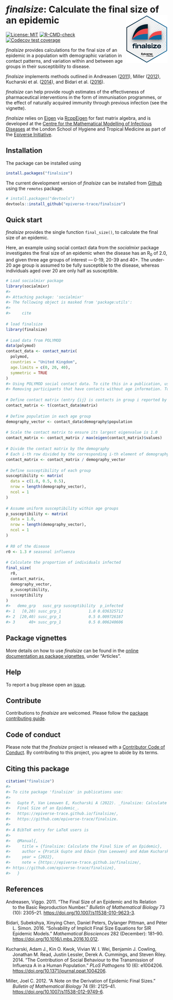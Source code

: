
# *finalsize*: Calculate the final size of an epidemic <img src="man/figures/logo.png" align="right" width="130"/>

<!-- badges: start -->

[![License:
MIT](https://img.shields.io/badge/License-MIT-blue.svg)](https://opensource.org/licenses/MIT)
[![R-CMD-check](https://github.com/epiverse-trace/finalsize/actions/workflows/R-CMD-check.yaml/badge.svg)](https://github.com/epiverse-trace/finalsize/actions/workflows/R-CMD-check.yaml)
[![Codecov test
coverage](https://codecov.io/gh/epiverse-trace/finalsize/branch/main/graph/badge.svg)](https://app.codecov.io/gh/epiverse-trace/finalsize?branch=main)
<!-- badges: end -->

*finalsize* provides calculations for the final size of an epidemic in a
population with demographic variation in contact patterns, and variation
within and between age groups in their susceptibility to disease.

*finalsize* implements methods outlined in Andreasen
([2011](#ref-andreasen2011)), Miller ([2012](#ref-miller2012)),
Kucharski et al. ([2014](#ref-kucharski2014)), and Bidari et al.
([2016](#ref-bidari2016)).

*finalsize* can help provide rough estimates of the effectiveness of
pharmaceutical interventions in the form of immunisation programmes, or
the effect of naturally acquired immunity through previous infection
(see the vignette).

*finalsize* relies on [Eigen](https://gitlab.com/libeigen/eigen) via
[RcppEigen](https://github.com/RcppCore/RcppEigen) for fast matrix
algebra, and is developed at the [Centre for the Mathematical Modelling
of Infectious
Diseases](https://www.lshtm.ac.uk/research/centres/centre-mathematical-modelling-infectious-diseases)
at the London School of Hygiene and Tropical Medicine as part of the
[Epiverse Initiative](https://data.org/initiatives/epiverse/).

## Installation

The package can be installed using

``` r
install.packages("finalsize")
```

The current development version of *finalsize* can be installed from
[Github](https://github.com/epiverse-trace/finalsize) using the
`remotes` package.

``` r
# install.packages("devtools")
devtools::install_github("epiverse-trace/finalsize")
```

## Quick start

*finalsize* provides the single function `final_size()`, to calculate
the final size of an epidemic.

Here, an example using social contact data from the *socialmixr* package
investigates the final size of an epidemic when the disease has an
R<sub>0</sub> of 2.0, and given three age groups of interest — 0-19,
20-39 and 40+. The under-20 age group is assumed to be fully susceptible
to the disease, whereas individuals aged over 20 are only half as
susceptible.

``` r
# Load socialmixr package
library(socialmixr)
#> 
#> Attaching package: 'socialmixr'
#> The following object is masked from 'package:utils':
#> 
#>     cite

# load finalsize
library(finalsize)

# Load data from POLYMOD
data(polymod)
contact_data <- contact_matrix(
  polymod,
  countries = "United Kingdom",
  age.limits = c(0, 20, 40),
  symmetric = TRUE
)
#> Using POLYMOD social contact data. To cite this in a publication, use the 'cite' function
#> Removing participants that have contacts without age information. To change this behaviour, set the 'missing.contact.age' option

# Define contact matrix (entry {ij} is contacts in group i reported by group j)
contact_matrix <- t(contact_data$matrix)

# Define population in each age group
demography_vector <- contact_data$demography$population

# Scale the contact matrix to ensure its largest eigenvalue is 1.0
contact_matrix <- contact_matrix / max(eigen(contact_matrix)$values)

# Divide the contact matrix by the demography
# Each i-th row divided by the corresponding i-th element of demography
contact_matrix <- contact_matrix / demography_vector

# Define susceptibility of each group
susceptibility <- matrix(
  data = c(1.0, 0.5, 0.5),
  nrow = length(demography_vector),
  ncol = 1
)

# Assume uniform susceptibility within age groups
p_susceptibility <- matrix(
  data = 1.0,
  nrow = length(demography_vector),
  ncol = 1
)

# R0 of the disease
r0 <- 1.3 # seasonal influenza

# Calculate the proportion of individuals infected
final_size(
  r0,
  contact_matrix,
  demography_vector,
  p_susceptibility,
  susceptibility
)
#>   demo_grp   susc_grp susceptibility  p_infected
#> 1   [0,20) susc_grp_1            1.0 0.036325712
#> 2  [20,40) susc_grp_1            0.5 0.009726187
#> 3      40+ susc_grp_1            0.5 0.006240606
```

## Package vignettes

More details on how to use *finalsize* can be found in the [online
documentation as package
vignettes](https://epiverse-trace.github.io/finalsize/), under
“Articles”.

## Help

To report a bug please open an
[issue](https://github.com/epiverse-trace/finalsize/issues/new/choose).

## Contribute

Contributions to *finalsize* are welcomed. Please follow the [package
contributing
guide](https://github.com/epiverse-trace/finalsize/blob/main/.github/CONTRIBUTING.md).

## Code of conduct

Please note that the *finalsize* project is released with a [Contributor
Code of
Conduct](https://github.com/epiverse-trace/.github/blob/main/CODE_OF_CONDUCT.md).
By contributing to this project, you agree to abide by its terms.

## Citing this package

``` r
citation("finalsize")
#> 
#> To cite package 'finalsize' in publications use:
#> 
#>   Gupte P, Van Leeuwen E, Kucharski A (2022). _finalsize: Calculate the
#>   Final Size of an Epidemic_.
#>   https://epiverse-trace.github.io/finalsize/,
#>   https://github.com/epiverse-trace/finalsize.
#> 
#> A BibTeX entry for LaTeX users is
#> 
#>   @Manual{,
#>     title = {finalsize: Calculate the Final Size of an Epidemic},
#>     author = {Pratik Gupte and Edwin {Van Leeuwen} and Adam Kucharski},
#>     year = {2022},
#>     note = {https://epiverse-trace.github.io/finalsize/,
#> https://github.com/epiverse-trace/finalsize},
#>   }
```

## References

<div id="refs" class="references csl-bib-body hanging-indent">

<div id="ref-andreasen2011" class="csl-entry">

Andreasen, Viggo. 2011. “The Final Size of an Epidemic and Its Relation
to the Basic Reproduction Number.” *Bulletin of Mathematical Biology* 73
(10): 2305–21. <https://doi.org/10.1007/s11538-010-9623-3>.

</div>

<div id="ref-bidari2016" class="csl-entry">

Bidari, Subekshya, Xinying Chen, Daniel Peters, Dylanger Pittman, and
Péter L. Simon. 2016. “Solvability of Implicit Final Size Equations for
SIR Epidemic Models.” *Mathematical Biosciences* 282 (December): 181–90.
<https://doi.org/10.1016/j.mbs.2016.10.012>.

</div>

<div id="ref-kucharski2014" class="csl-entry">

Kucharski, Adam J., Kin O. Kwok, Vivian W. I. Wei, Benjamin J. Cowling,
Jonathan M. Read, Justin Lessler, Derek A. Cummings, and Steven Riley.
2014. “The Contribution of Social Behaviour to the Transmission of
Influenza A in a Human Population.” *PLoS Pathogens* 10 (6): e1004206.
<https://doi.org/10.1371/journal.ppat.1004206>.

</div>

<div id="ref-miller2012" class="csl-entry">

Miller, Joel C. 2012. “A Note on the Derivation of Epidemic Final
Sizes.” *Bulletin of Mathematical Biology* 74 (9): 2125–41.
<https://doi.org/10.1007/s11538-012-9749-6>.

</div>

</div>
